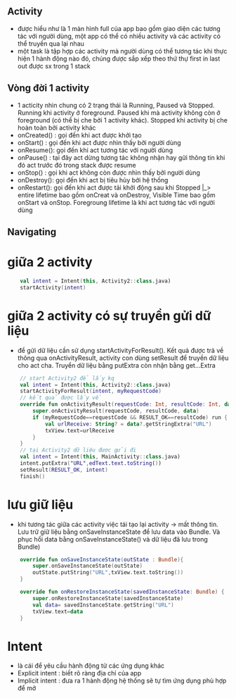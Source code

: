 ## Activity
  - được hiểu như là 1 màn hình full của app bao gồm giao diện các tương tác với người dùng, một app có thể có nhiều activity và các activity có thể truyền qua lại nhau
  - một task là tập hợp các activity mà người dùng có thể tương tác khi thực hiện 1 hành động nào đó, chúng được sắp xếp theo thứ thự first in last out được sx trong 1 stack
## Vòng đời 1 activity
  - 1 acticity nhìn chung có 2 trạng thái là Running, Paused và Stopped. Running khi activity ở foreground. Paused khi mà activity không còn ở foreground (có thể bị che bởi 1 activity khác). Stopped khi activity bị che hoàn toàn bởi activity khác
  - onCreated() : gọi đến khi act được khởi tạo
  - onStart() : gọi đến khi act được nhìn thấy bởi người dùng
  - onResume(): gọi đến khi act tương tác với người dùng
  - onPause() : tại đây act dừng tương tác không nhận hay gửi thông tin khi đó act trước đó trong stack được resume
  - onStop() : gọi khi act không còn được nhìn thấy bởi người dùng
  - onDestroy(): gọi đến khi act bị tiêu hủy bởi hệ thống
  - onRestart(): gọi đến khi act được tải khởi động sau khi Stopped
|_> entire lifetime bao gồm onCreat và onDestroy, Visible Time bao gồm onStart và onStop. Foregroung lifetime là khi act tương tác với người dùng

## Navigating 
# giữa 2 activity
``` kotlin
    val intent = Intent(this, Activity2::class.java)
    startActivity(intent)
```


# giữa 2 activity có sự truyền gửi dữ liệu
  - để gửi dữ liệu cần sử dụng startActivityForResult(). Kết quả được trả về thông qua onActivityResult, activity con dùng setResult để truyền dữ liệu cho act cha. Truyển dữ liệu bằng putExtra còn nhận bằng get...Extra
``` kotlin
    // start Activity2 để lấy kq
    val intent = Intent(this, Activity2::class.java)
    startActivityForResult(intent, myRequestCode)
    // kết quả được lấy về
    override fun onActivityResult(requestCode: Int, resultCode: Int, data: Intent?) {
        super.onActivityResult(requestCode, resultCode, data)
        if (myRequestCode==requestCode && RESULT_OK==resultCode) run {
            val urlReceive: String? = data?.getStringExtra("URL")
            txView.text=urlReceive
        }
    }
    // tại Activity2 dữ liệu được gửi đi
    val intent = Intent(this, MainActivity::class.java)
    intent.putExtra("URL",edText.text.toString())
    setResult(RESULT_OK, intent)
    finish()
```

# lưu giữ liệu
  - khi tương tác giữa các activity việc tái tạo lại activity -> mất thông tin. Lưu trữ giữ liệu bằng onSaveInstanceState để lưu data vào Bundle. Và phục hổi data bằng onSaveInstanceState() và dữ liệu đã lưu trong Bundle)

``` kotlin
    override fun onSaveInstanceState(outState : Bundle){
        super.onSaveInstanceState(outState)
        outState.putString("URL",txView.text.toString())
    }

    override fun onRestoreInstanceState(savedInstanceState: Bundle) {
        super.onRestoreInstanceState(savedInstanceState)
        val data= savedInstanceState.getString("URL")
        txView.text=data
    }
```

# Intent 
  - là cái để yêu cầu hành động từ các ứng dụng khác
  - Explicit intent : biết rõ ràng địa chỉ của app
  - Implicit intent : đưa ra 1 hành động hệ thống sẽ tự tìm ứng dụng phù hợp để mở



